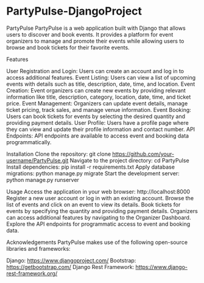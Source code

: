 # PartyPulse-DjangoProject
PartyPulse
PartyPulse is a web application built with Django that allows users to discover and book events. It provides a platform for event organizers to manage and promote their events while allowing users to browse and book tickets for their favorite events.

Features

User Registration and Login: Users can create an account and log in to access additional features.
Event Listing: Users can view a list of upcoming events with details such as title, description, date, time, and location.
Event Creation: Event organizers can create new events by providing relevant information like title, description, category, location, date, time, and ticket price.
Event Management: Organizers can update event details, manage ticket pricing, track sales, and manage venue information.
Event Booking: Users can book tickets for events by selecting the desired quantity and providing payment details.
User Profile: Users have a profile page where they can view and update their profile information and contact number.
API Endpoints: API endpoints are available to access event and booking data programmatically.

Installation
Clone the repository: git clone https://github.com/your-username/PartyPulse.git
Navigate to the project directory: cd PartyPulse
Install dependencies: pip install -r requirements.txt
Apply database migrations: python manage.py migrate
Start the development server: python manage.py runserver

Usage
Access the application in your web browser: http://localhost:8000
Register a new user account or log in with an existing account.
Browse the list of events and click on an event to view its details.
Book tickets for events by specifying the quantity and providing payment details.
Organizers can access additional features by navigating to the Organizer Dashboard.
Explore the API endpoints for programmatic access to event and booking data.

Acknowledgements
PartyPulse makes use of the following open-source libraries and frameworks:

Django: https://www.djangoproject.com/
Bootstrap: https://getbootstrap.com/
Django Rest Framework: https://www.django-rest-framework.org/
